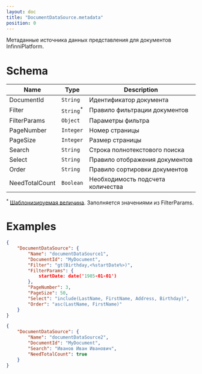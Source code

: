 ```yaml
---
layout: doc
title: "DocumentDataSource.metadata"
position: 0
---
```


Метаданные источника данных представления для документов InfinniPlatform.

# Schema

|Name|Type|Description|
|----|----|-----------|
|DocumentId|`String`|Идентификатор документа|
|Filter|`String`<sup>*</sup>|Правило фильтрации документов|
|FilterParams|`Object`|Параметры фильтра|
|PageNumber|`Integer`|Номер страницы|
|PageSize|`Integer`|Размер страницы|
|Search|`String`|Строка полнотекстового поиска|
|Select|`String`|Правило отображения документов|
|Order|`String`|Правило сортировки документов|
|NeedTotalCount|`Boolean`|Необходимость подсчета количества|

<sup>*</sup> [Шаблонизируемая величина](../../RestDataSource/#parameters-templating). Заполняется значениями из FilterParams.

# Examples

```json
{
	"DocumentDataSource": {
		"Name": "documentDataSource1",
		"DocumentId": "MyDocument",
		"Filter": "gt(Birthday,<%startDate%>)",
		"FilterParams": {
			startDate: date('1985-01-01')
		},
		"PageNumber": 3,
		"PageSize": 50,
		"Select": "include(LastName, FirstName, Address, Birthday)",
		"Order": "asc(LastName, FirstName)"
	}
}
```

```json
{
	"DocumentDataSource": {
		"Name": "documentDataSource2",
		"DocumentId": "MyDocument",
		"Search": "Иванов Иван Иванович",
		"NeedTotalCount": true
	}
}
```
